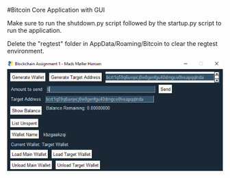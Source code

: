 #Bitcoin Core Application with GUI

Make sure to run the shutdown.py script followed by the startup.py script to run the application. 

Delete the "regtest" folder in AppData/Roaming/Bitcoin to clear the regtest environment.


![](screenshot.png)
